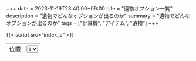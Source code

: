 +++
date = 2023-11-19T23:40:00+09:00
title = "遺物オプション一覧"
description = "遺物でどんなオプションが出るのか"
summary = "遺物でどんなオプションが出るのか"
tags = ["計算機", "アイテム", "遺物"]
+++

<script defer src="/js/form-storage/index.umd.js"></script>
<link href="/js/sortable-tablesort/sortable-base.min.css" rel="preload stylesheet" as="style" />
<script defer src="/js/sortable-tablesort/sortable.min.js"></script>
{{< script src="index.js" >}}

<style>
#out th,
#out td {
  font-size: 16px;
  line-height: 1.0;
  padding: 5px 5px;
}
#out tr *:nth-child(2) {
  border-right: 1px solid var(--border);
}
</style>

<form action="javascript:void(0);">
<table>
  <tr>
    <td>位置</td>
    <td>
        <select id="pos" name="pos" class="in">
          <option>1</option>
          <option>2</option>
          <option>3</option>
        </select>
    </td>
  </tr>
</table>
</form>
<div id="out"></div>

